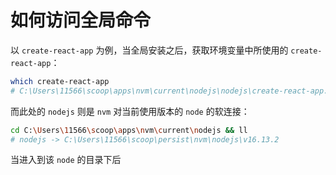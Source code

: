 # 如何访问全局命令
以 `create-react-app` 为例，当全局安装之后，获取环境变量中所使用的 `create-react-app`：

```bash
which create-react-app
# C:\Users\11566\scoop\apps\nvm\current\nodejs\nodejs\create-react-app.ps1
```

而此处的 `nodejs` 则是 `nvm` 对当前使用版本的 `node` 的软连接：

```bash
cd C:\Users\11566\scoop\apps\nvm\current\nodejs && ll
# nodejs -> C:\Users\11566\scoop\persist\nvm\nodejs\v16.13.2
```

当进入到该 `node` 的目录下后